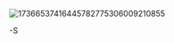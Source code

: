 ![17366537416445782775306009210855](https://github.com/user-attachments/assets/62606f24-0bd4-4a82-ab2b-f0e2de0e107b)

-S

